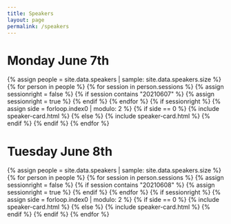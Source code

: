 ```yaml
---
title: Speakers
layout: page
permalink: /speakers
---
```

# Monday June 7th
{% assign people = site.data.speakers | sample: site.data.speakers.size %}
{% for person in people %}
  {% for session in person.sessions %}
    {% assign sessionright = false %}
    {% if session contains "20210607" %}
        {% assign sessionright = true %}
    {% endif %}
  {% endfor %}
    {% if sessionright %}
      {% assign side = forloop.index0 | modulo: 2 %}
        {% if side == 0 %}
          {% include speaker-card.html %}
        {% else %}
          {% include speaker-card.html %}
        {% endif %}
    {% endif %}
{% endfor %}

# Tuesday June 8th
{% assign people = site.data.speakers | sample: site.data.speakers.size %}
{% for person in people %}
  {% for session in person.sessions %}
    {% assign sessionright = false %}
    {% if session contains "20210608" %}
        {% assign sessionright = true %}
    {% endif %}
  {% endfor %}
    {% if sessionright %}
      {% assign side = forloop.index0 | modulo: 2 %}
        {% if side == 0 %}
          {% include speaker-card.html %}
        {% else %}
          {% include speaker-card.html %}
        {% endif %}
    {% endif %}
{% endfor %}
